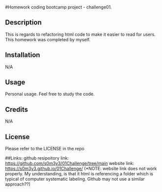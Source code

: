 #Homework coding bootcamp project - challenge01. 

## Description

This is regards to refactoring html code to make it easier to read for users. This homework was completed by myself.

## Installation

N/A

## Usage

Personal usage. Feel free to study the code.

## Credits

N/A

## License

Please refer to the LICENSE in the repo

##Links: 
github resipoitory link: https://github.com/s0m3y3/01Challenge/tree/main
website link: https://s0m3y3.github.io/01Challenge/
(*NOTE: website link does not work properly. My understanding, is that it html is referencing a folder which is typical of computer systematic labeling. Github may not use a similar approach??)
